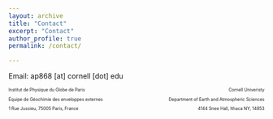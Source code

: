 ```yaml
---
layout: archive
title: "Contact"
excerpt: "Contact"
author_profile: true
permalink: /contact/

---
```

Email: ap868 [at] cornell [dot] edu

<p1 style="font-size:60%;">
    <p style="text-align:left;">
    Institut de Physique du Globe de Paris 
    <span style="float:right;">
    Cornell Univeristy
    </span>
</p>
<p style="text-align:left;">
    Équipe de Géochimie des enveloppes externes
        <span style="float:right;">
          Department of Earth and Atmospheric Sciences
    </span>
 </p>
<p style="text-align:left;">
  1 Rue Jussieu, 75005 Paris, France  
  <span style="float:right;">
    4144 Snee Hall, Ithaca NY, 14853
  </span>
</p>
</p1>    
    

